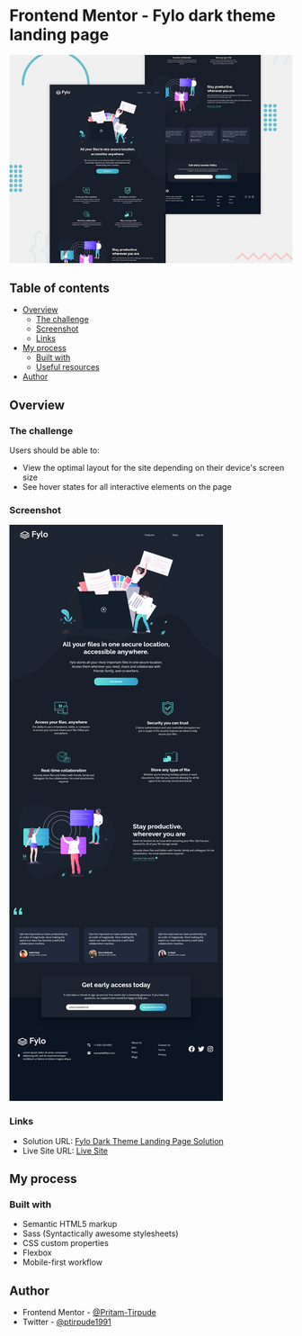 # Frontend Mentor - Fylo dark theme landing page

![Design preview for the Fylo dark theme landing page challenge](./design/desktop-preview.jpg)

## Table of contents

- [Overview](#overview)
  - [The challenge](#the-challenge)
  - [Screenshot](#screenshot)
  - [Links](#links)
- [My process](#my-process)
  - [Built with](#built-with)
  - [Useful resources](#useful-resources)
- [Author](#author)

## Overview

### The challenge

Users should be able to:

- View the optimal layout for the site depending on their device's screen size
- See hover states for all interactive elements on the page

### Screenshot

![](./screenshot_fylo_dark_theme.png)

### Links

- Solution URL: [Fylo Dark Theme Landing Page Solution](https://www.frontendmentor.io/challenges/fylo-dark-theme-landing-page-5ca5f2d21e82137ec91a50fd/hub/html-css-sass-flexbox-fEKRGRHLV)
- Live Site URL: [Live Site](https://fylo-drk-theme.netlify.app/)

## My process

### Built with

- Semantic HTML5 markup
- Sass (Syntactically awesome stylesheets)
- CSS custom properties
- Flexbox
- Mobile-first workflow

## Author

- Frontend Mentor - [@Pritam-Tirpude](https://www.frontendmentor.io/profile/Pritam-Tirpude)
- Twitter - [@ptirpude1991](https://twitter.com/ptirpude1991)
